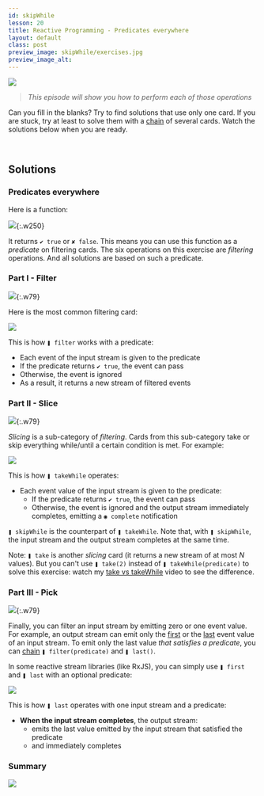```yaml
---
id: skipWhile
lesson: 20
title: Reactive Programming - Predicates everywhere
layout: default
class: post
preview_image: skipWhile/exercises.jpg
preview_image_alt:
---
```


![](/img/skipWhile/exercises.jpg)
> _This episode will show you how to perform each of those operations_

Can you fill in the blanks? Try to find solutions that use only one card. If you are stuck, try at least to solve them with a [chain](/listen#chain) of several cards. Watch the solutions below when you are ready.

<br/>

## Solutions

### Predicates everywhere

Here is a function:

![](/img/skipWhile/predicate.jpg){:.w250}

It returns `✔ true` or `✘ false`. This means you can use this function as a _predicate_ on filtering cards.
The six operations on this exercise are _filtering_ operations. And all solutions are based on such a predicate.

### Part I - Filter
![](/img/icons/ad.png){:.w79}

Here is the most common filtering card:

![](/img/skipWhile/filter1-filter0.jpg)

This is how `❚ filter` works with a predicate:

- Each event of the input stream is given to the predicate
- If the predicate returns `✔ true`, the event can pass
- Otherwise, the event is ignored
- As a result, it returns a new stream of filtered events

### Part II - Slice
![](/img/icons/bc.png){:.w79}

_Slicing_ is a sub-category of _filtering_. Cards from this sub-category take or skip everything while/until a certain condition is met. For example:

![](/img/skipWhile/takeWhile1-skipWhile1.jpg)

This is how `❚ takeWhile` operates:

- Each event value of the input stream is given to the predicate:
    - If the predicate returns `✔ true`, the event can pass
    - Otherwise, the event is ignored and the output stream immediately completes, emitting a `◉ complete` notification

`❚ skipWhile` is the counterpart of `❚ takeWhile`. Note that, with `❚ skipWhile`, the input stream and the output stream completes at the same time.

Note: `❚ take` is another _slicing_ card (it returns a new stream of at most _N_ values). But you can't use `❚ take(2)` instead of `❚ takeWhile(predicate)` to solve this exercise: watch my [take vs takeWhile](/takeWhile) video to see the difference.

### Part III - Pick

![](/img/icons/ef.png){:.w79}

Finally, you can filter an input stream by emitting zero or one event value. For example, an output stream can emit only the [first](/first) or the [last](/last) event value of an input stream. To emit only the last value _that satisfies a predicate_, you can [chain](/listen#chain) `❚ filter(predicate)` and `❚ last()`.

In some reactive stream libraries (like RxJS), you can simply use `❚ first` and `❚ last` with an optional predicate:

![](/img/skipWhile/first0-last0.jpg)

This is how `❚ last` operates with one input stream and a predicate:

- **When the input stream completes**, the output stream:
  - emits the last value emitted by the input stream that satisfied the predicate
  - and immediately completes

### Summary

![](/img/skipWhile/solutions.jpg)